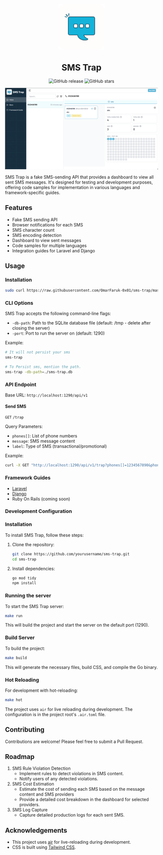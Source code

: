 <p align="center">
  <img src='./public/sms-trap-logo.svg' width="150" alt="SMS Trap Logo">
</p>

<h1 align="center" style="border:none;">SMS Trap</h1>

<p align="center">
  <img src="https://img.shields.io/github/v/release/OmarFaruk-0x01/sms-trap" alt="GitHub release">
  <img src="https://img.shields.io/github/stars/OmarFaruk-0x01/sms-trap" alt="GitHub stars">
</p>

![SS1](./public/sms-trap-ss-1.png)

SMS Trap is a fake SMS-sending API that provides a dashboard to view all sent SMS messages. It's designed for testing and development purposes, offering code samples for implementation in various languages and framework-specific guides.

## Features

- Fake SMS sending API
- Browser notifications for each SMS
- SMS character count
- SMS encoding detection
- Dashboard to view sent messages
- Code samples for multiple languages
- Integration guides for Laravel and Django

## Usage

### Installation

```sh
sudo curl https://raw.githubusercontent.com/OmarFaruk-0x01/sms-trap/master/setup.sh | bash
```

### CLI Options

SMS Trap accepts the following command-line flags:

- `-db-path`: Path to the SQLite database file (default: /tmp - delete after closing the server)
- `-port`: Port to run the server on (default: 1290)

Example:

```sh
# It will not persist your sms
sms-trap
```

```sh
# To Persist sms, mention the path.
sms-trap -db-path=./sms-trap.db
```

### API Endpoint

Base URL: `http://localhost:1290/api/v1`

#### Send SMS

`GET` `/trap`

Query Parameters:

- `phones[]`: List of phone numbers
- `message`: SMS message content
- `label`: Type of SMS (transactional/promotional)

Example:

```sh
curl -X GET "http://localhost:1290/api/v1/trap?phones[]=1234567890&phones[]=0987654321&message=Hello%20World&label=transactional"
```

### Framework Guides

- [Laravel](https://github.com/OmarFaruk-0x01/sms-trap/tree/master/examples/laravel)
- [Django](https://github.com/OmarFaruk-0x01/sms-trap/tree/master/examples/django)
- Ruby On Rails (coming soon)

### Development Configuration

### Installation

To install SMS Trap, follow these steps:

1. Clone the repository:
   ```sh
   git clone https://github.com/yourusername/sms-trap.git
   cd sms-trap
   ```
2. Install dependencies:
   ```sh
   go mod tidy
   npm install
   ```

### Running the server

To start the SMS Trap server:

```sh
make run
```

This will build the project and start the server on the default port (1290).

### Build Server

To build the project:

```sh
make build
```

This will generate the necessary files, build CSS, and compile the Go binary.

### Hot Reloading

For development with hot-reloading:

```sh
make hot
```

The project uses `air` for live reloading during development. The configuration is in the project root's `.air.toml` file.

## Contributing

Contributions are welcome! Please feel free to submit a Pull Request.

## Roadmap

1. SMS Rule Violation Detection
   - Implement rules to detect violations in SMS content.
   - Notify users of any detected violations.
2. SMS Cost Estimation
   - Estimate the cost of sending each SMS based on the message content and SMS providers
   - Provide a detailed cost breakdown in the dashboard for selected providers.
3. SMS Log Capture
   - Capture detailed production logs for each sent SMS.

## Acknowledgements

- This project uses [air](https://github.com/cosmtrek/air) for live-reloading during development.
- CSS is built using [Tailwind CSS](https://tailwindcss.com/).
